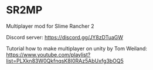 # SR2MP
Multiplayer mod for Slime Rancher 2

Discord server: https://discord.gg/JY8zDTuaGW

Tutorial how to make multiplayer on unity by Tom Weiland:
https://www.youtube.com/playlist?list=PLXkn83W0QkfnqsK8I0RAz5AbUxfg3bOQ5
